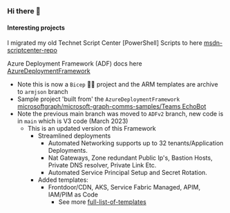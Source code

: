 ### Hi there 👋

#### Interesting projects
I migrated my old Technet Script Center [PowerShell] Scripts to here [msdn-scriptcenter-repo](https://brwilkinson.github.io/msdn-scriptcenter-repo/)

Azure Deployment Framework (ADF) docs here [AzureDeploymentFramework](https://brwilkinson.github.io/AzureDeploymentFramework/)
- Note this is now a `Bicep` 💪🏼 project and the ARM templates are archive to `armjson` branch
- Sample project 'built from' the `AzureDeploymentFramework` [microsoftgraph/microsoft-graph-comms-samples/Teams EchoBot](https://github.com/microsoftgraph/microsoft-graph-comms-samples/tree/master/Samples/PublicSamples/EchoBot)
- Note the previous main branch was moved to `ADFv2` branch, new code is in `main` which is V3 code (March 2023)
  - This is an updated version of this Framework
    - Streamlined deployments
      - Automated Networking supports up to 32 tenants/Application Deployments.
      - Nat Gateways, Zone redundant Public Ip's, Bastion Hosts, Private DNS resolver, Private Link Etc.
      - Automated Service Principal Setup and Secret Rotation.
    - Added templates:
      - Frontdoor/CDN, AKS, Service Fabric Managed, APIM, IAM/PIM as Code
        - See more [full-list-of-templates](https://github.com/brwilkinson/AzureDeploymentFramework#full-list-of-templates)

<!--
**brwilkinson/brwilkinson** is a ✨ _special_ ✨ repository because its `README.md` (this file) appears on your GitHub profile.

Here are some ideas to get you started:

- 🔭 I’m currently working on ...
- 🌱 I’m currently learning ...
- 👯 I’m looking to collaborate on ...
- 🤔 I’m looking for help with ...
- 💬 Ask me about ...
- 📫 How to reach me: ...
- 😄 Pronouns: ...
- ⚡ Fun fact: ...
-->


